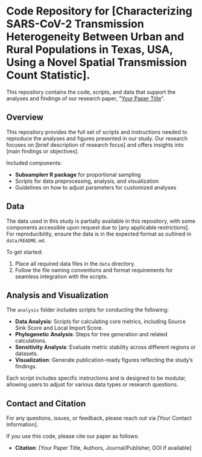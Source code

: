 # Code Repository for [Characterizing SARS-CoV-2 Transmission Heterogeneity Between Urban and Rural Populations in Texas, USA, Using a Novel Spatial Transmission Count Statistic].

This repository contains the code, scripts, and data that support the analyses and findings of our research paper, "[Your Paper Title](https://www.medrxiv.org/content/10.1101/2023.12.28.23300535v4)".

## Overview

This repository provides the full set of scripts and instructions needed to reproduce the analyses and figures presented in our study. Our research focuses on [brief description of research focus] and offers insights into [main findings or objectives].

Included components:
- **Subsamplerr R package** for proportional sampling
- Scripts for data preprocessing, analysis, and visualization
- Guidelines on how to adjust parameters for customized analyses

## Data

The data used in this study is partially available in this repository, with some components accessible upon request due to [any applicable restrictions]. For reproducibility, ensure the data is in the expected format as outlined in `data/README.md`.

To get started:
1. Place all required data files in the `data` directory.
2. Follow the file naming conventions and format requirements for seamless integration with the scripts.

## Analysis and Visualization

The `analysis` folder includes scripts for conducting the following:
- **Data Analysis**: Scripts for calculating core metrics, including Source Sink Score and Local Import Score.
- **Phylogenetic Analysis**: Steps for tree generation and related calculations.
- **Sensitivity Analysis**: Evaluate metric stability across different regions or datasets.
- **Visualization**: Generate publication-ready figures reflecting the study’s findings.

Each script includes specific instructions and is designed to be modular, allowing users to adjust for various data types or research questions.

## Contact and Citation

For any questions, issues, or feedback, please reach out via [Your Contact Information].

If you use this code, please cite our paper as follows:
- **Citation**: [Your Paper Title, Authors, Journal/Publisher, DOI if available]

